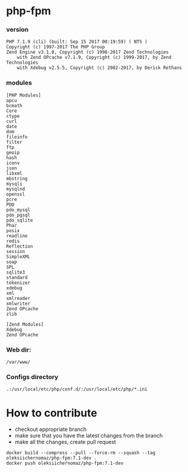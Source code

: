 # php-fpm

### version
```
PHP 7.1.9 (cli) (built: Sep 15 2017 00:19:59) ( NTS )
Copyright (c) 1997-2017 The PHP Group
Zend Engine v3.1.0, Copyright (c) 1998-2017 Zend Technologies
    with Zend OPcache v7.1.9, Copyright (c) 1999-2017, by Zend Technologies
    with Xdebug v2.5.5, Copyright (c) 2002-2017, by Derick Rethans
```

### modules

```
[PHP Modules]
apcu
bcmath
Core
ctype
curl
date
dom
fileinfo
filter
ftp
geoip
hash
iconv
json
libxml
mbstring
mysqli
mysqlnd
openssl
pcre
PDO
pdo_mysql
pdo_pgsql
pdo_sqlite
Phar
posix
readline
redis
Reflection
session
SimpleXML
soap
SPL
sqlite3
standard
tokenizer
xdebug
xml
xmlreader
xmlwriter
Zend OPcache
zlib

[Zend Modules]
Xdebug
Zend OPcache
```

### Web dir:
```/var/www/```

### Configs directory
```
.:/usr/local/etc/php/conf.d/:/usr/local/etc/php/*.ini
```

# How to contribute

- checkout appropriate branch
- make sure that you have the latest changes from the branch
- make all the changes, create pull request

```
docker build --compress --pull --force-rm --squash --tag oleksiichernomaz/php-fpm:7.1-dev .
docker push oleksiichernomaz/php-fpm:7.1-dev
```
